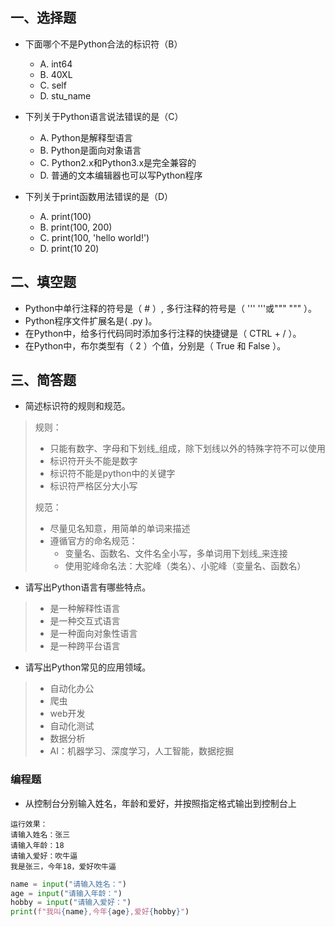 ## 一、选择题

- 下⾯哪个不是Python合法的标识符（B）
  - A. int64
  - B. 40XL
  - C. self
  - D. stu_name

- 下列关于Python语⾔说法错误的是（C）
  - A. Python是解释型语言
  - B. Python是⾯向对象语⾔
  - C. Python2.x和Python3.x是完全兼容的
  - D. 普通的⽂本编辑器也可以写Python程序

- 下列关于print函数用法错误的是（D）
  - A. print(100)
  - B. print(100, 200)
  - C. print(100, 'hello world!')
  - D. print(10  20)

## 二、填空题

- Python中单行注释的符号是（  # ）, 多⾏注释的符号是（   ''' '''或""" """ ）。
- Python程序文件扩展名是(  .py )。
- 在Python中，给多行代码同时添加多行注释的快捷键是（ CTRL + / ）。
- 在Python中，布尔类型有（  2 ）个值，分别是（  True 和 False ）。

## 三、简答题

- 简述标识符的规则和规范。

> 规则：
>
> - 只能有数字、字母和下划线_组成，除下划线以外的特殊字符不可以使用
> - 标识符开头不能是数字
> - 标识符不能是python中的关键字
> - 标识符严格区分大小写
>
> 规范：
>
> - 尽量见名知意，用简单的单词来描述
> - 遵循官方的命名规范：
>   - 变量名、函数名、文件名全小写，多单词用下划线_来连接
>   - 使用驼峰命名法：大驼峰（类名）、小驼峰（变量名、函数名）

- 请写出Python语言有哪些特点。

> - 是一种解释性语言
> - 是一种交互式语言
> - 是一种面向对象性语言
> - 是一种跨平台语言

- 请写出Python常⻅的应用领域。

> - 自动化办公
> - 爬虫
> - web开发
> - 自动化测试
> - 数据分析
> - AI：机器学习、深度学习，人工智能，数据挖掘

### 编程题

- 从控制台分别输入姓名，年龄和爱好，并按照指定格式输出到控制台上


```
运行效果：
请输入姓名：张三
请输入年龄：18
请输入爱好：吹牛逼
我是张三，今年18，爱好吹牛逼
```

```python
name = input("请输入姓名：")
age = input("请输入年龄：")
hobby = input("请输入爱好：")
print(f"我叫{name},今年{age},爱好{hobby}")
```

